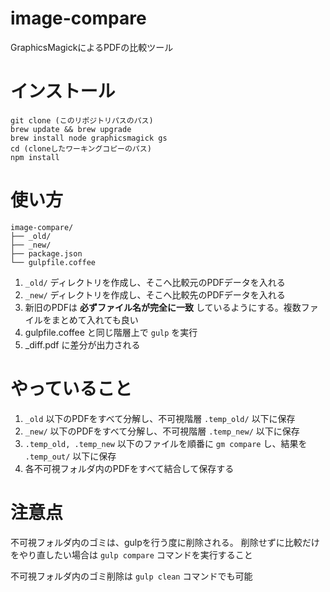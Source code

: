 image-compare
===============

GraphicsMagickによるPDFの比較ツール

# インストール

```
git clone (このリポジトリパスのパス)
brew update && brew upgrade
brew install node graphicsmagick gs
cd (cloneしたワーキングコピーのパス)
npm install
```

# 使い方

```
image-compare/
├── _old/
├── _new/
├── package.json
└── gulpfile.coffee
```

1. `_old/` ディレクトリを作成し、そこへ比較元のPDFデータを入れる
2. `_new/` ディレクトリを作成し、そこへ比較先のPDFデータを入れる
3. 新旧のPDFは **必ずファイル名が完全に一致** しているようにする。複数ファイルをまとめて入れても良い
4. gulpfile.coffee と同じ階層上で `gulp` を実行
5. _diff.pdf に差分が出力される

# やっていること

1. `_old` 以下のPDFをすべて分解し、不可視階層 `.temp_old/` 以下に保存
2. `_new/` 以下のPDFをすべて分解し、不可視階層 `.temp_new/` 以下に保存
3. `.temp_old, .temp_new` 以下のファイルを順番に `gm compare` し、結果を `.temp_out/` 以下に保存
4. 各不可視フォルダ内のPDFをすべて結合して保存する

# 注意点

不可視フォルダ内のゴミは、gulpを行う度に削除される。
削除せずに比較だけをやり直したい場合は `gulp compare` コマンドを実行すること

不可視フォルダ内のゴミ削除は `gulp clean` コマンドでも可能